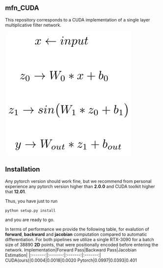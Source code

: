 ## mfn_CUDA
This repository corresponds to a CUDA implementation of a single layer multiplicative filter network.

![](./media/pipeline.png)

## Installation
Any pytorch version should work fine, but we recommend from personal experience
any pytorch version higher than **2.0.0** and CUDA toolkit higher that **12.01**.

Thus, you have just to run 
```
python setup.py install
```
and you are ready to go.

In terms of performance we provide the following table, for evalution 
of **forward**, **backward** and **jacobian** computation compared to automatic differentiation.
For both pipelines we utilize a single RTX-3090 for a batch size of 38890 **2D** points, that were 
positionally encoded before entering the network.
Implementation|Forward Pass|Backward Pass|Jacobian Estimation|
|:-------:|:-------:|:-------:|:-------:|
CUDA(ours)|0.0004|0.0018|0.0020
Pytorch|0.0997|0.0393|0.401



